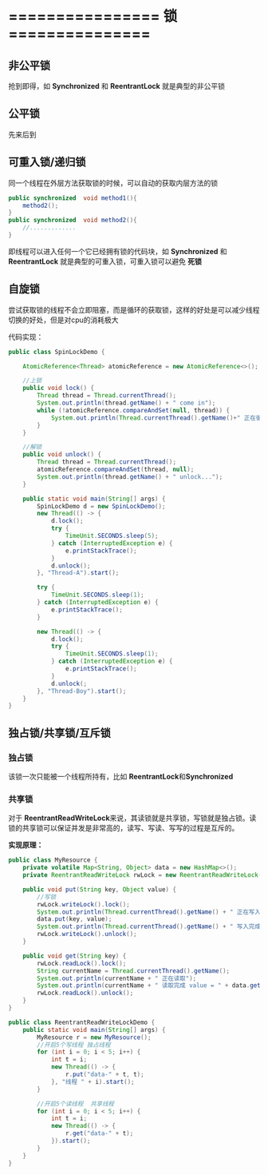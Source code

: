 # ================   锁  ===============

## 非公平锁

抢到即得，如 **Synchronized** 和 **ReentrantLock** 就是典型的非公平锁

## 公平锁

先来后到

## 可重入锁/递归锁

同一个线程在外层方法获取锁的时候，可以自动的获取内层方法的锁

~~~java
public synchronized  void method1(){
    method2();
}
public synchronized  void method2(){
    //.............
}
~~~

即线程可以进入任何一个它已经拥有锁的代码块，如 **Synchronized** 和 **ReentrantLock** 就是典型的可重入锁，可重入锁可以避免 **死锁**

## 自旋锁

尝试获取锁的线程不会立即阻塞，而是循环的获取锁，这样的好处是可以减少线程切换的好处，但是对cpu的消耗极大

代码实现：

~~~java
public class SpinLockDemo {

    AtomicReference<Thread> atomicReference = new AtomicReference<>();

    //上锁
    public void lock() {
        Thread thread = Thread.currentThread();
        System.out.println(thread.getName() + " come in");
        while (!atomicReference.compareAndSet(null, thread)) {
            System.out.println(Thread.currentThread().getName()+" 正在循环获取锁 ......");
        }
    }

    //解锁
    public void unlock() {
        Thread thread = Thread.currentThread();
        atomicReference.compareAndSet(thread, null);
        System.out.println(thread.getName() + " unlock...");
    }

    public static void main(String[] args) {
        SpinLockDemo d = new SpinLockDemo();
        new Thread(() -> {
            d.lock();
            try {
                TimeUnit.SECONDS.sleep(5);
            } catch (InterruptedException e) {
                e.printStackTrace();
            }
            d.unlock();
        }, "Thread-A").start();

        try {
            TimeUnit.SECONDS.sleep(1);
        } catch (InterruptedException e) {
            e.printStackTrace();
        }

        new Thread(() -> {
            d.lock();
            try {
                TimeUnit.SECONDS.sleep(1);
            } catch (InterruptedException e) {
                e.printStackTrace();
            }
            d.unlock(;
        }, "Thread-Boy").start();
    }
}

~~~

## 独占锁/共享锁/互斥锁

### 独占锁

该锁一次只能被一个线程所持有，比如 **ReentrantLock**和**Synchronized**

### 共享锁

对于 **ReentrantReadWriteLock**来说，其读锁就是共享锁，写锁就是独占锁。读锁的共享锁可以保证并发是非常高的，读写、写读、写写的过程是互斥的。

**实现原理：**

~~~java
public class MyResource {
    private volatile Map<String, Object> data = new HashMap<>();
    private ReentrantReadWriteLock rwLock = new ReentrantReadWriteLock();

    public void put(String key, Object value) {
        //写锁
        rwLock.writeLock().lock();
        System.out.println(Thread.currentThread().getName() + " 正在写入");
        data.put(key, value);
        System.out.println(Thread.currentThread().getName() + " 写入完成");
        rwLock.writeLock().unlock();
    }

    public void get(String key) {
        rwLock.readLock().lock();
        String currentName = Thread.currentThread().getName();
        System.out.println(currentName + " 正在读取");
        System.out.println(currentName + " 读取完成 value = " + data.get(key));
        rwLock.readLock().unlock();
    }
}
~~~

~~~java
public class ReentrantReadWriteLockDemo {
    public static void main(String[] args) {
        MyResource r = new MyResource();
        //开启5个写线程 独占线程
        for (int i = 0; i < 5; i++) {
            int t = i;
            new Thread(() -> {
                r.put("data-" + t, t);
            }, "线程 " + i).start();
        }

        //开启5个读线程  共享线程
        for (int i = 0; i < 5; i++) {
            int t = i;
            new Thread(() -> {
                r.get("data-" + t);
            }).start();
        }
    }
}
~~~

